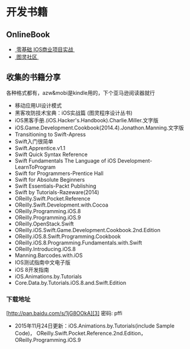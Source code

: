 # 开发书籍
## OnlineBook
- [ 零基础 IOS商业项目实战 ][1]
- [ 图灵社区 ][2]

## 收集的书籍分享
各种格式都有，azw&mobi是kindle用的，下个亚马逊阅读器就行
- 移动应用UI设计模式
- 黑客攻防技术宝典：iOS实战篇 (图灵程序设计丛书)
- iOS黑客手册.(iOS.Hacker's.Handbook).Charlie.Miller.文字版
- iOS.Game.Development.Cookbook(2014.4).Jonathon.Manning.文字版
- Transitioning to Swift-Apress
- Swift入门很简单
- Swift.Apprentice.v1.1
- Swift Quick Syntax Reference
- Swift Fundamentals The Language of iOS Development-LearnToProgram
- Swift for Programmers-Prentice Hall
- Swift for Absolute Beginners
- Swift Essentials-Packt Publishing
- Swift by Tutorials-Razeware(2014)
- OReilly.Swift.Pocket.Reference
- OReilly.Swift.Development.with.Cocoa
- OReilly.Programming.iOS.8
- OReilly.Programming.iOS.9
- OReilly.OpenStack.Swift
- OReilly.iOS.Swift.Game.Development.Cookbook.2nd.Edition
- OReilly.iOS.8.Swift.Programming.Cookbook
- OReilly.iOS.8.Programming.Fundamentals.with.Swift
- OReilly.Introducing.iOS.8
- Manning.Barcodes.with.iOS
- IOS测试指南中文电子版
- iOS 8开发指南
- iOS.Animations.by.Tutorials
- Core.Data.by.Tutorials.iOS.8.and.Swift.Edition

### 下载地址
[http://pan.baidu.com/s/1jG8OOkA][3] 密码: pffi
- 2015年11月24日更新：iOS.Animations.by.Tutorials(include Sample Code)， OReilly.Swift.Pocket.Reference.2nd.Edition，OReilly.Programming.iOS.9

[1]:	https://xiaocool.gitbooks.io/swift/content/
[2]:	http://www.ituring.com.cn
[3]:	http://pan.baidu.com/s/1jG8OOkA